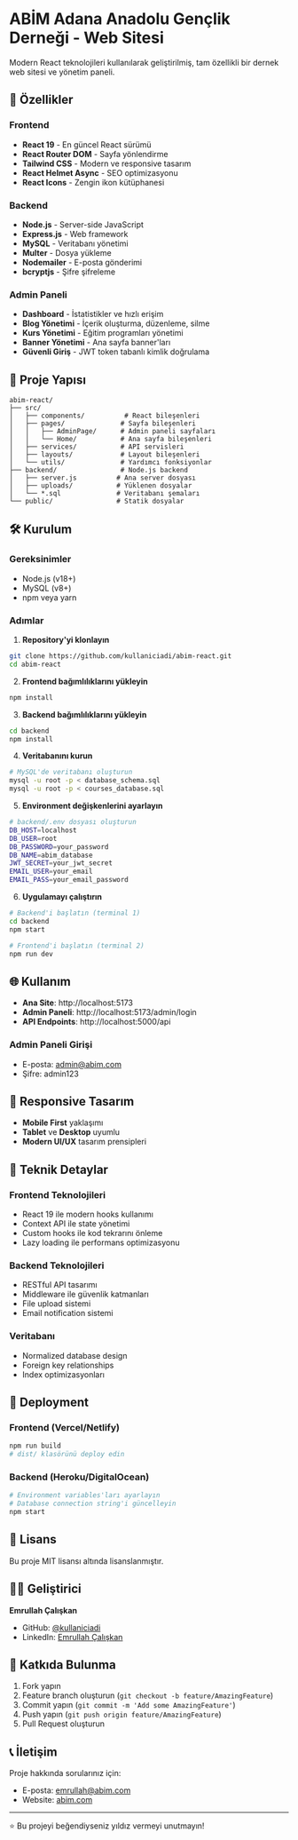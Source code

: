 # ABİM Adana Anadolu Gençlik Derneği - Web Sitesi

Modern React teknolojileri kullanılarak geliştirilmiş, tam özellikli bir dernek web sitesi ve yönetim paneli.

## 🚀 Özellikler

### Frontend
- **React 19** - En güncel React sürümü
- **React Router DOM** - Sayfa yönlendirme
- **Tailwind CSS** - Modern ve responsive tasarım
- **React Helmet Async** - SEO optimizasyonu
- **React Icons** - Zengin ikon kütüphanesi

### Backend
- **Node.js** - Server-side JavaScript
- **Express.js** - Web framework
- **MySQL** - Veritabanı yönetimi
- **Multer** - Dosya yükleme
- **Nodemailer** - E-posta gönderimi
- **bcryptjs** - Şifre şifreleme

### Admin Paneli
- **Dashboard** - İstatistikler ve hızlı erişim
- **Blog Yönetimi** - İçerik oluşturma, düzenleme, silme
- **Kurs Yönetimi** - Eğitim programları yönetimi
- **Banner Yönetimi** - Ana sayfa banner'ları
- **Güvenli Giriş** - JWT token tabanlı kimlik doğrulama

## 📁 Proje Yapısı

```
abim-react/
├── src/
│   ├── components/          # React bileşenleri
│   ├── pages/              # Sayfa bileşenleri
│   │   ├── AdminPage/      # Admin paneli sayfaları
│   │   └── Home/           # Ana sayfa bileşenleri
│   ├── services/           # API servisleri
│   ├── layouts/            # Layout bileşenleri
│   └── utils/              # Yardımcı fonksiyonlar
├── backend/                # Node.js backend
│   ├── server.js          # Ana server dosyası
│   ├── uploads/           # Yüklenen dosyalar
│   └── *.sql              # Veritabanı şemaları
└── public/                # Statik dosyalar
```

## 🛠️ Kurulum

### Gereksinimler
- Node.js (v18+)
- MySQL (v8+)
- npm veya yarn

### Adımlar

1. **Repository'yi klonlayın**
```bash
git clone https://github.com/kullaniciadi/abim-react.git
cd abim-react
```

2. **Frontend bağımlılıklarını yükleyin**
```bash
npm install
```

3. **Backend bağımlılıklarını yükleyin**
```bash
cd backend
npm install
```

4. **Veritabanını kurun**
```bash
# MySQL'de veritabanı oluşturun
mysql -u root -p < database_schema.sql
mysql -u root -p < courses_database.sql
```

5. **Environment değişkenlerini ayarlayın**
```bash
# backend/.env dosyası oluşturun
DB_HOST=localhost
DB_USER=root
DB_PASSWORD=your_password
DB_NAME=abim_database
JWT_SECRET=your_jwt_secret
EMAIL_USER=your_email
EMAIL_PASS=your_email_password
```

6. **Uygulamayı çalıştırın**
```bash
# Backend'i başlatın (terminal 1)
cd backend
npm start

# Frontend'i başlatın (terminal 2)
npm run dev
```

## 🌐 Kullanım

- **Ana Site**: http://localhost:5173
- **Admin Paneli**: http://localhost:5173/admin/login
- **API Endpoints**: http://localhost:5000/api

### Admin Paneli Girişi
- E-posta: admin@abim.com
- Şifre: admin123

## 📱 Responsive Tasarım

- **Mobile First** yaklaşımı
- **Tablet** ve **Desktop** uyumlu
- **Modern UI/UX** tasarım prensipleri

## 🔧 Teknik Detaylar

### Frontend Teknolojileri
- React 19 ile modern hooks kullanımı
- Context API ile state yönetimi
- Custom hooks ile kod tekrarını önleme
- Lazy loading ile performans optimizasyonu

### Backend Teknolojileri
- RESTful API tasarımı
- Middleware ile güvenlik katmanları
- File upload sistemi
- Email notification sistemi

### Veritabanı
- Normalized database design
- Foreign key relationships
- Index optimizasyonları

## 🚀 Deployment

### Frontend (Vercel/Netlify)
```bash
npm run build
# dist/ klasörünü deploy edin
```

### Backend (Heroku/DigitalOcean)
```bash
# Environment variables'ları ayarlayın
# Database connection string'i güncelleyin
npm start
```

## 📄 Lisans

Bu proje MIT lisansı altında lisanslanmıştır.

## 👨‍💻 Geliştirici

**Emrullah Çalışkan**
- GitHub: [@kullaniciadi](https://github.com/kullaniciadi)
- LinkedIn: [Emrullah Çalışkan](https://linkedin.com/in/emrullah-caliskan)

## 🤝 Katkıda Bulunma

1. Fork yapın
2. Feature branch oluşturun (`git checkout -b feature/AmazingFeature`)
3. Commit yapın (`git commit -m 'Add some AmazingFeature'`)
4. Push yapın (`git push origin feature/AmazingFeature`)
5. Pull Request oluşturun

## 📞 İletişim

Proje hakkında sorularınız için:
- E-posta: emrullah@abim.com
- Website: [abim.com](https://abim.com)

---

⭐ Bu projeyi beğendiyseniz yıldız vermeyi unutmayın!